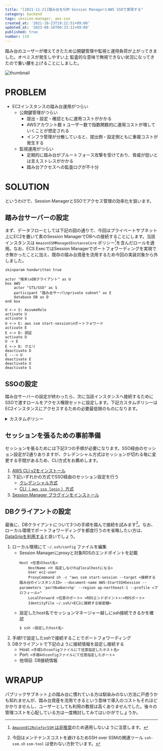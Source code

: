 ```yaml
---
title: "[2021-11-21]踏み台をSSM Session ManagerとAWS SSOで実現する"
category: backend
tags: session-manager, aws-sso
created_at: '2021-10-23T19:22:51+09:00'
updated_at: '2023-08-16T00:33:11+09:00'
published: true
number: 119
---
```


踏み台のユーザーが増えてきたため公開鍵管理や監視と運用負荷が上がってきました。オペミスが発生しやすい上 監査的な意味で無視できない状況になってきたので重い腰を上げることにしました。

<img alt="thumbnail" src="https://img.esa.io/uploads/production/attachments/16651/2023/08/16/97367/b3db4658-e8dc-45a4-a307-e6b13ce31d44.png">

# PROBLEM
- EC2インスタンスの踏み台運用がつらい
    - 公開鍵管理がつらい
        - 提出・設定・確認ともに運用コストがかかる
        - AWSアカウント数 x ユーザー数で指数関数的に運用コストが増していくことが想定される
        - インフラ管理が分散していると、提出側・設定側ともに重複コストが発生する
    - 監視運用がつらい
        - 定期的に踏み台がブルートフォース攻撃を受けており、脅威が低いとは言えストレスがかかる
        - 踏み台アクセスへの監査ログが不十分

# SOLUTION
というわけで、Session ManagerとSSOでアクセス管理の効率化を狙います。

## 踏み台サーバーの設定
まず、データフローとしては下記の図の通りで、今回はプライベートサブネット上にEC2を置いて素のSession ManagerでDBへの接続することにします。当該インスタンスは `AmazonSSMManagedInstanceCore` ポリシー[^1]を含んだロールを適用。なお、ECS ExecではSession Managerでポートフォワーディングを実現でき無かったことに加え、既存の踏み台資産を流用するため今回の実装対象から外しました。

[^1]: [`AmazonEC2RoleforSSM` は非推奨](https://dev.classmethod.jp/articles/check-amazonec2roleforssm-policy/)のため適用しないように注意します。

```uml
skinparam handwritten true

actor "端末\nDBクライアント" as U
box AWS
    actor "STS/SSO" as S
    participant "踏み台サーバ\nprivate subnet" as E
    database DB as D
end box

U <-> S: AssumeRole
activate U
activate S
U <-> E: aws ssm start-session\nポートフォワード
activate E
E <-> D: 認証
activate D
U -> E
E <-> D: クエリ
deactivate D
E ---> U
deactivate E
deactivate U
deactivate S
```

## SSOの設定
踏み台サーバーの設定が終わったら、次に当該インスタンスへ接続するためにSSOで渡すロールをアクセス権限セットに設定します。下記カスタムポリシーはEC2インスタンスにアクセスするための必要最低限のものになります。

<details><summary>カスタムポリシー</summary>

```json
{
    "Version": "2012-10-17",
    "Statement": [
        {
            "Effect": "Allow",
            "Action": [
                "cloudwatch:PutMetricData",
                "ds:CreateComputer",
                "ds:DescribeDirectories",
                "ec2:DescribeInstanceStatus",
                "logs:*",
                "ssm:*",
                "ec2messages:*"
            ],
            "Resource": "*"
        },
        {
            "Effect": "Allow",
            "Action": [
                "ssm:StartSession"
            ],
            "Resource": [
                "arn:aws:ssm:*:*:session/<EC2インスタンスID>",
                "arn:aws:ec2:*:*:instance/<EC2インスタンスID>"
            ]
        },
        {
            "Effect": "Deny",
            "Action": [
                "ssm:Describe*",
                "ssm:Get*",
                "ssm:List*",
                "logs:Describe*",
                "logs:Get*",
                "logs:List*"
            ],
            "Resource": "*"
        },
        {
            "Effect": "Allow",
            "Action": "iam:CreateServiceLinkedRole",
            "Resource": "arn:aws:iam::*:role/aws-service-role/ssm.amazonaws.com/AWSServiceRoleForAmazonSSM*",
            "Condition": {
                "StringLike": {
                    "iam:AWSServiceName": "ssm.amazonaws.com"
                }
            }
        },
        {
            "Effect": "Allow",
            "Action": "iam:CreateServiceLinkedRole",
            "Resource": "arn:aws:iam::*:role/aws-service-role/ssm.amazonaws.com/AWSServiceRoleForAmazonSSM*",
            "Condition": {
                "StringLike": {
                    "iam:AWSServiceName": "ssm.amazonaws.com"
                }
            }
        },
        {
            "Effect": "Allow",
            "Action": [
                "iam:DeleteServiceLinkedRole",
                "iam:GetServiceLinkedRoleDeletionStatus"
            ],
            "Resource": "arn:aws:iam::*:role/aws-service-role/ssm.amazonaws.com/AWSServiceRoleForAmazonSSM*"
        },
        {
            "Effect": "Allow",
            "Action": [
                "ssmmessages:CreateControlChannel",
                "ssmmessages:CreateDataChannel",
                "ssmmessages:OpenControlChannel",
                "ssmmessages:OpenDataChannel"
            ],
            "Resource": "*"
        }
    ]
}
```
</details>

## セッションを張るための事前準備
セッションを張るためには下記3つの手順が必要になります。SSO経由のセッション設定が2通りありますが、クレデンシャル方式はセッションが切れる毎に変更する手間があるため、CLI方式をお薦めします。

1. [AWS CLI v2をインストール](https://docs.aws.amazon.com/ja_jp/cli/latest/userguide/install-cliv2.html)
2. 下記いずれかの方式でSSO経由のセッション設定を行う
    - [クレデンシャル方式](https://aws.amazon.com/jp/blogs/news/aws-single-sign-on-now-enables-command-line-interface-access-for-aws-accounts-using-corporate-credentials/)
    - [CLI（ `aws sso login` ）方式](https://docs.aws.amazon.com/ja_jp/cli/latest/userguide/cli-configure-sso.html)
3. [Session Manager プラグインをインストール](https://docs.aws.amazon.com/ja_jp/systems-manager/latest/userguide/session-manager-working-with-install-plugin.html)

## DBクライアントの設定
最後に、DBクライアントについて3つの手順を踏んで接続を試みます[^2]。なお、ローカル環境でポートフォワーディングを都度行うのを省略したい方は、[DataGripを利用する](https://zenn.dev/nabinno/articles/ssm-session-manager-for-datagrip)と良いでしょう。

[^2]: 今回はメンテナンスコストを避けるためSSH over SSMの関連ツール `ssh-ssm.sh` `ssm-tool` は使わない方針でいます。

1. ローカル環境にて `~/.ssh/config` ファイルを編集
    - Session Managerにproxyと対象RDSのエンドポイントを記載
        ```config
        Host <任意のhost名>
            HostName <※ 指定しなければlocalhostになる>
            User ec2-user
            ProxyCommand sh -c "aws ssm start-session --target <接続する踏み台のインスタンスID> --document-name AWS-StartSSHSession --parameters 'portNumber=%p' --region ap-northeast-1 --profile <プロフィール>"
            LocalForward <任意のポート> <RDSエンドポイント>:<RDSポート>
            IdentityFile ~/.ssh/<EC2に接続する秘密鍵>
        ```
    - 設定したhost名でセッションマネージャー越しにssh接続できるかを確認
        ```sh
        $ ssh <設定したhost名>
        ```
2. 手順1で設定したsshで接続することでポートフォワーディング
3. DBクライアントで下記のように接続情報を設定し接続する
    - Host: `<手順1のconfigファイルにて任意指定したホスト名>`
    - Port: `<手順4のconfigファイルにて任意指定したポート>`
    - 他項目: DB接続情報

# WRAPUP
パブリックサブネット上の踏み台に慣れている方は馴染みのない方法に戸惑うかも知れませんが、踏み台資産を流用できるという意味で導入のコストもそれほどかかりませんし、ユーザーとしても利用の敷居は高くありませんでした。後々の管理コストを心配している方は一度検討してみてはいかがでしょうか。
